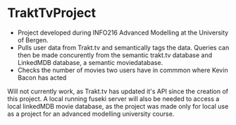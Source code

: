 # TraktTvProject

- Project developed during INFO216 Advanced Modelling at the University of Bergen. 
- Pulls user data from Trakt.tv and semantically tags the data. Queries can then be made concurently from the semantic trakt.tv database and LinkedMDB database, a semantic moviedatabase.
- Checks the number of movies two users have in commmon where Kevin Bacon has acted

Will not currently work, as Trakt.tv has updated it's API since the creation of this project.
A local running fuseki server will also be needed to access a local linkedMDB movie database, as the project was made only for local use as a project for an advanced modelling university course.